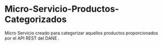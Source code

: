 # Micro-Servicio-Productos-Categorizados
Micro Servicio creado para categorizar aquellos productos proporcionados por el API REST del DANE .
